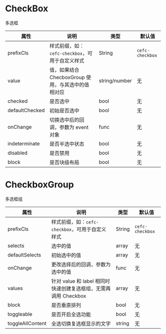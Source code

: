 # CheckBox
多选框


| 属性        | 说明                          | 类型            | 默认值         |
| --------- | --------------------------- | ------------- | ----------- |
| prefixCls | 样式前缀，如：`cefc-checkbox`，可用于自定义样式 | String        | `cefc-checkbox` |
| value  |  值，如果结合 ChecboxGroup 使用，与其选中的值相对应                         | 	string/number | 无           |
| checked  |  	是否选中                         | 	bool | 无           |
| defaultChecked  |  初始是否选中                          | 	bool | 无           |
| onChange  |  	切换选中后的回调，参数为 event 对象                         | 	func | 无           |
| indeterminate	  |  是否半选中状态                         | 	bool | 无           |
| disabled  |  是否禁用                         | 	bool | 无           |
| block  |  是否块级布局                         | 	bool | 无           |

 
# CheckboxGroup
多选框组


| 属性        | 说明                          | 类型            | 默认值         |
| --------- | --------------------------- | ------------- | ----------- |
| prefixCls | 样式前缀，如：`cefc-checkbox`，可用于自定义样式 | String        | `cefc-checkbox` |
| selects  |  选中的值                        | 	array | 无           |
| defaultSelects  |  	初始选中的值                      | 	array | 无           |
| onChange  |  更改选择后的回调，参数为选中的值                         | 	func | 无           |
| values  |  	针对 value 和 label 相同时快速创建复选框组，无需再调用 Checkbox                       | 	array	| 无           |
| block	  |  是否垂直排列                        | 	bool | 无           |
| toggleable  |  是否开启全选功能                    | 	bool | 无           |
| toggleAllContent  |  全选切换复选框显示的文字                         | 	string | 无           |
